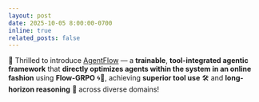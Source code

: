```yaml
---
layout: post
date: 2025-10-05 8:00:00-0700
inline: true
related_posts: false
---
```


🚨 Thrilled to introduce [AgentFlow](https://agentflow.stanford.edu) — a **trainable**, **tool-integrated agentic framework** that **directly optimizes agents within the system in an online fashion** using **Flow-GRPO** 🌀💫, achieving **superior tool use** 🛠 and **long-horizon reasoning** 🧠 across diverse domains!
